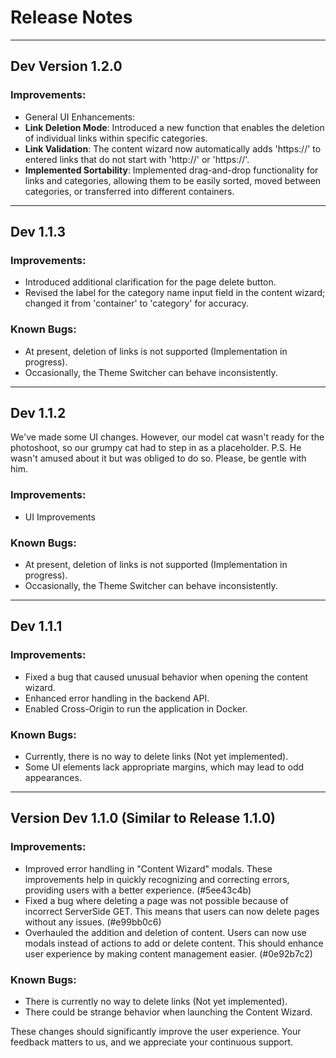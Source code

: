 # Release Notes

---

## Dev Version 1.2.0

### Improvements:

- General UI Enhancements:
- **Link Deletion Mode**: Introduced a new function that enables the deletion of individual links within specific categories.
- **Link Validation**: The content wizard now automatically adds 'https://' to entered links that do not start with 'http://' or 'https://'.
- **Implemented Sortability**: Implemented drag-and-drop functionality for links and categories, allowing them to be easily sorted, moved between categories, or transferred into different containers.

---

## Dev 1.1.3

### Improvements:

- Introduced additional clarification for the page delete button.
- Revised the label for the category name input field in the content wizard; changed it from 'container' to 'category' for accuracy.

### Known Bugs:

- At present, deletion of links is not supported (Implementation in progress).
- Occasionally, the Theme Switcher can behave inconsistently.

---

## Dev 1.1.2

We've made some UI changes. However, our model cat wasn't ready for the photoshoot, so our grumpy cat had to step in as a placeholder.
P.S. He wasn't amused about it but was obliged to do so. Please, be gentle with him.

### Improvements:

- UI Improvements

### Known Bugs:

- At present, deletion of links is not supported (Implementation in progress).
- Occasionally, the Theme Switcher can behave inconsistently.

---

## Dev 1.1.1

### Improvements:

- Fixed a bug that caused unusual behavior when opening the content wizard.
- Enhanced error handling in the backend API.
- Enabled Cross-Origin to run the application in Docker.

### Known Bugs:

- Currently, there is no way to delete links (Not yet implemented).
- Some UI elements lack appropriate margins, which may lead to odd appearances.

---

## Version Dev 1.1.0 (Similar to Release 1.1.0)

### Improvements:

- Improved error handling in "Content Wizard" modals. These improvements help in quickly recognizing and correcting errors, providing users with a better experience. (#5ee43c4b)
- Fixed a bug where deleting a page was not possible because of incorrect ServerSide GET. This means that users can now delete pages without any issues. (#e99bb0c6)
- Overhauled the addition and deletion of content. Users can now use modals instead of actions to add or delete content. This should enhance user experience by making content management easier. (#0e92b7c2)

### Known Bugs:

- There is currently no way to delete links (Not yet implemented).
- There could be strange behavior when launching the Content Wizard.

These changes should significantly improve the user experience. Your feedback matters to us, and we appreciate your continuous support.